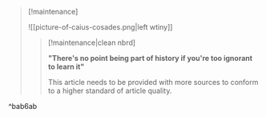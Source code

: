 > [!maintenance] 
> 
> ![[picture-of-caius-cosades.png|left wtiny]]
> 
> > [!maintenance|clean nbrd]
> > 
> > **"There's no point being part of history if you're too ignorant to learn it"**
> > 
> > This article needs to be provided with more sources to conform to a higher standard of article quality.

^bab6ab
